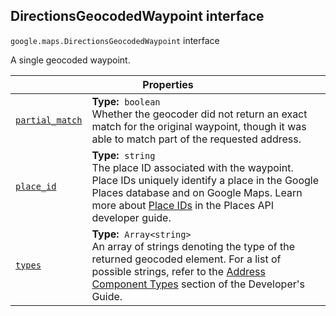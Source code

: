 
<devsite-heading text=" DirectionsGeocodedWaypoint interface" for="DirectionsGeocodedWaypoint" level="h2" link="" toc="" back-to-top=""><h2 id="DirectionsGeocodedWaypoint" is-upgraded="">DirectionsGeocodedWaypoint interface</h2></devsite-heading>
<p>
<code translate="no" dir="ltr"><span itemprop="path">google.maps</span>.<span itemprop="name">DirectionsGeocodedWaypoint</span></code>
interface
</p>
<p>A single geocoded waypoint.</p>
<div class="devsite-table-wrapper"><table class="properties responsive" summary="interface DirectionsGeocodedWaypoint - Properties">
<thead>
<tr><th colspan="2">Properties</th>
</tr></thead>
<tbody>
<tr id="DirectionsGeocodedWaypoint.partial_match">
<td itemprop="property"><code translate="no" dir="ltr"><a class="secret-link" href="#DirectionsGeocodedWaypoint.partial_match"><span>partial_match</span></a></code></td>
<td><div><strong>Type:</strong>&nbsp; <code translate="no" dir="ltr">boolean</code></div>
<div class="desc">Whether the geocoder did not return an exact match for the original waypoint, though it was able to match part of the requested address.</div></td>
</tr>
<tr id="DirectionsGeocodedWaypoint.place_id">
<td itemprop="property"><code translate="no" dir="ltr"><a class="secret-link" href="#DirectionsGeocodedWaypoint.place_id"><span>place_id</span></a></code></td>
<td><div><strong>Type:</strong>&nbsp; <code translate="no" dir="ltr">string</code></div>
<div class="desc">The place ID associated with the waypoint. Place IDs uniquely identify a place in the Google Places database and on Google Maps. Learn more about <a href="/places/place-id">Place IDs</a> in the Places API developer guide.</div></td>
</tr>
<tr id="DirectionsGeocodedWaypoint.types">
<td itemprop="property"><code translate="no" dir="ltr"><a class="secret-link" href="#DirectionsGeocodedWaypoint.types"><span>types</span></a></code></td>
<td><div><strong>Type:</strong>&nbsp; <code translate="no" dir="ltr">Array&lt;string&gt;</code></div>
<div class="desc">An array of strings denoting the type of the returned geocoded element. For a list of possible strings, refer to the <a href="/maps/documentation/javascript/geocoding#GeocodingAddressTypes"> Address Component Types</a> section of the Developer's Guide.</div></td>
</tr>
</tbody>
</table></div>
<script src="replace_links.js"></script>

